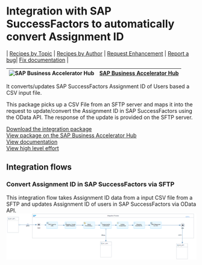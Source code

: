 # Integration with SAP SuccessFactors to automatically convert Assignment ID 

\| [Recipes by Topic](../../readme.md ) \| [Recipes by Author](../../author.md ) \| [Request Enhancement](https://github.com/SAP-samples/cloud-integration-flow/issues/new?assignees=&labels=Recipe%20Fix,enhancement&template=recipe-request.md&title=Improve%20Integration%20with%20SAP%20SuccessFactors%20for%20automatically%20convert%20Assignment%20ID) \| [Report a bug](https://github.com/SAP-samples/cloud-integration-flow/issues/new?assignees=&labels=Recipe%20Fix,bug&template=bug_report.md&title=Issue%20with%20Integration%20with%20SAP%20SuccessFactors%20for%20automatically%20convert%20Assignment%20ID)\| [Fix documentation](https://github.com/SAP-samples/cloud-integration-flow/issues/new?assignees=&labels=Recipe%20Fix,documentation&template=bug_report.md&title=Docu%20fix%20Integration%20with%20SAP%20SuccessFactors%20for%20automatically%20convert%20Assignment%20ID) \| 

 ![SAP Business Accelerator Hub](https://github.com/SAPAPIBusinessHub.png?size=50 ) | [SAP Business Accelerator Hub](https://api.sap.com/allcommunity) | 
 ----|----| 

It converts/updates SAP SuccessFactors Assignment ID of Users based a CSV input file.

<p>This package picks up a CSV File from an SFTP server and maps it into the request to update/convert the Assignment ID in SAP SuccessFactors using the OData API. The response of the update is provided on the SFTP server.</p>

[Download the integration package](IntegrationwithSAPSuccessFactorsforautomaticallyconvertAssignmentID.zip)\
[View package on the SAP Business Accelerator Hub](https://api.sap.com/package/IntegrationwithSAPSuccessFactorsforautomaticallyconvertAssignmentID)\
[View documentation](AssignmentIdExternalConversion.pdf)\
[View high level effort](effort.md)
## Integration flows
### Convert Assignment ID in SAP SuccessFactors via SFTP 
This integration flow takes Assignment ID  data from a input CSV file from a SFTP and updates Assignment ID of users in SAP SuccessFactors via OData API. \
 ![input-image](Convert_Assignment_ID_in_SAP_Successfactors_via_SFTP.png)